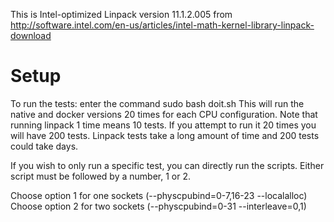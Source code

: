 This is Intel-optimized Linpack version 11.1.2.005 from
http://software.intel.com/en-us/articles/intel-math-kernel-library-linpack-download

# Setup

To run the tests: enter the command sudo bash doit.sh
This will run the native and docker versions 20 times for each CPU configuration.
Note that running linpack 1 time means 10 tests. If you attempt to run it 20 times you will have 200 tests.
Linpack tests take a long amount of time and 200 tests could take days.

If you wish to only run a specific test, you can directly run the scripts.
Either script must be followed by a number, 1 or 2.

Choose option 1 for one sockets (--physcpubind=0-7,16-23 --localalloc)
Choose option 2 for two sockets (--physcpubind=0-31 --interleave=0,1)
